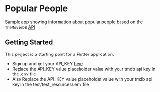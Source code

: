 # Popular People

Sample app showing information about popular people based on the ```TheMovieDB``` [API](https://developers.themoviedb.org/3)

## Getting Started

This project is a starting point for a Flutter application.
- Sign up and get your API_KEY [here](https://developers.themoviedb.org/3/getting-started/introduction)
- Replace the API_KEY value placeholder value with your tmdb api key in the .env file
- Also Replace the API_KEY value placeholder value with your tmdb api key in the test/test_resources/.env file

